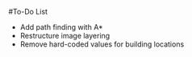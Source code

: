 #To-Do List
-	Add path finding with A*
-	Restructure image layering
-	Remove hard-coded values for building locations